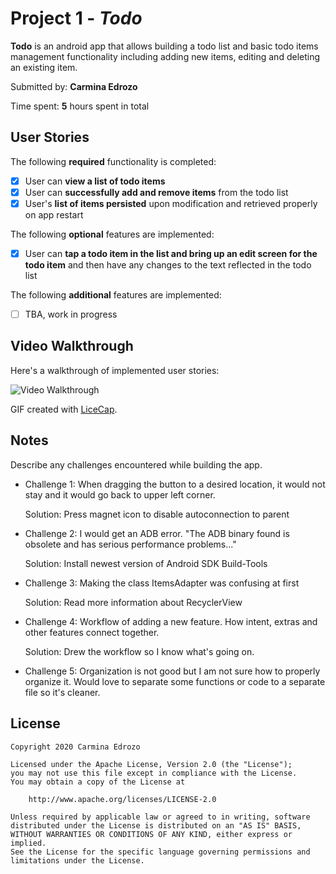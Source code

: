 # Project 1 - _Todo_

**Todo** is an android app that allows building a todo list and basic todo items management functionality including adding new items, editing and deleting an existing item.

Submitted by: **Carmina Edrozo**

Time spent: **5** hours spent in total

## User Stories

The following **required** functionality is completed:

- [x] User can **view a list of todo items**
- [x] User can **successfully add and remove items** from the todo list
- [x] User's **list of items persisted** upon modification and retrieved properly on app restart

The following **optional** features are implemented:

- [x] User can **tap a todo item in the list and bring up an edit screen for the todo item** and then have any changes to the text reflected in the todo list

The following **additional** features are implemented:

- [ ] TBA, work in progress

## Video Walkthrough

Here's a walkthrough of implemented user stories:

<img src='https://i.imgur.com/uIEc40w.gif' title='Video Walkthrough' width='' alt='Video Walkthrough' />

GIF created with [LiceCap](http://www.cockos.com/licecap/).

## Notes

Describe any challenges encountered while building the app.

- Challenge 1: When dragging the button to a desired location, it would not stay and it would go back to upper left corner.

  Solution: Press magnet icon to disable autoconnection to parent

- Challenge 2: I would get an ADB error. "The ADB binary found is obsolete and has serious performance problems..."

  Solution: Install newest version of Android SDK Build-Tools

- Challenge 3: Making the class ItemsAdapter was confusing at first

  Solution: Read more information about RecyclerView

- Challenge 4: Workflow of adding a new feature. How intent, extras and other features connect together.

  Solution: Drew the workflow so I know what's going on.

- Challenge 5: Organization is not good but I am not sure how to properly organize it. Would love to separate some functions or code to a separate file so it's cleaner.

## License

    Copyright 2020 Carmina Edrozo

    Licensed under the Apache License, Version 2.0 (the "License");
    you may not use this file except in compliance with the License.
    You may obtain a copy of the License at

        http://www.apache.org/licenses/LICENSE-2.0

    Unless required by applicable law or agreed to in writing, software
    distributed under the License is distributed on an "AS IS" BASIS,
    WITHOUT WARRANTIES OR CONDITIONS OF ANY KIND, either express or implied.
    See the License for the specific language governing permissions and
    limitations under the License.
